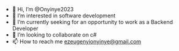 - 👋 Hi, I’m @Onyinye2023
- 👀 I’m interested in software development 
- 🌱 I’m currently seeking for an opportunity to work as a Backend Developer
- 💞️ I’m looking to collaborate on c#
- 📫 How to reach me ezeugenyionyinye@gmail.com

<!---
Onyinye2023/Onyinye2023 is a ✨ special ✨ repository because its `README.md` (this file) appears on your GitHub profile.
You can click the Preview link to take a look at your changes.
--->
